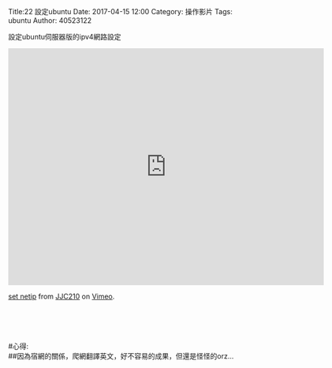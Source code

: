 Title:22 設定ubuntu
Date: 2017-04-15 12:00
Category: 操作影片
Tags: ubuntu
Author: 40523122
 
設定ubuntu伺服器版的ipv4網路設定<br/>
 
<!-- PELICAN_END_SUMMARY -->

<iframe src="https://player.vimeo.com/video/215008028" width="640" height="480" frameborder="0" webkitallowfullscreen mozallowfullscreen allowfullscreen></iframe>
<p><a href="https://vimeo.com/215008028">set netip</a> from <a href="https://vimeo.com/user58912544">JJC210</a> on <a href="https://vimeo.com">Vimeo</a>.</p><br/>
<br/>
<br/>
<br/>
#心得:<br/>
##因為宿網的關係，爬網翻譯英文，好不容易的成果，但還是怪怪的orz...